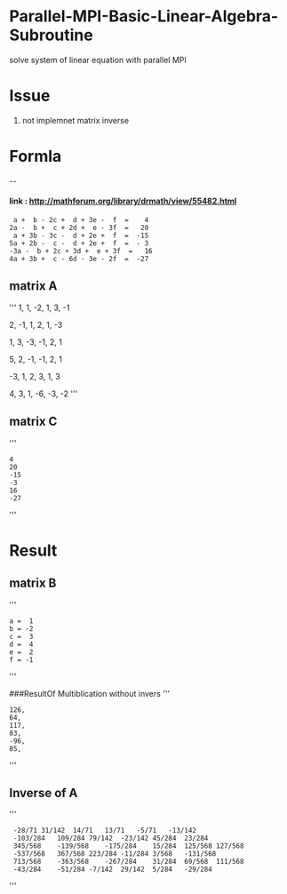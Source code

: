 # Parallel-MPI-Basic-Linear-Algebra-Subroutine
solve system of linear equation with parallel MPI



# Issue
 1. not implemnet matrix inverse 


# Formla
   --

#### link : http://mathforum.org/library/drmath/view/55482.html

     
     a +  b - 2c +  d + 3e -  f  =    4
    2a -  b +  c + 2d +  e - 3f  =   20
     a + 3b - 3c -  d + 2e +  f  =  -15
    5a + 2b -  c -  d + 2e +  f  =  - 3
    -3a -  b + 2c + 3d +  e + 3f  =   16
    4a + 3b +  c - 6d - 3e - 2f  =  -27
    
    
## matrix A
 '''
 1, 1, -2, 1, 3, -1 

 2, -1, 1, 2, 1, -3

 1, 3, -3, -1, 2, 1

 5, 2, -1, -1, 2, 1

 -3, 1, 2, 3, 1, 3

 4, 3, 1, -6, -3, -2
 ''' 

## matrix C

'''

    4
    20  
    -15
    -3
    16 
    -27
    
'''

# Result
## matrix B

'''

    a =  1  
    b = -2  
    c =  3  
    d =  4  
    e =  2  
    f = -1  
    
''' 


###ResultOf Multiblication without invers
'''

    126,   
    64,   
    117,   
    83,   
    -96,   
    85,   
'''

##  Inverse of A
'''

     -28/71	31/142	14/71	13/71	-5/71	-13/142  
     -103/284	109/284	79/142	-23/142	45/284	23/284  
     345/568	-139/568	-175/284	15/284	125/568	127/568  
     -537/568	367/568	223/284	-11/284	3/568	-131/568  
     713/568	-363/568	-267/284	31/284	69/568	111/568  
     -43/284	-51/284	-7/142	29/142	5/284	-29/284  
'''



